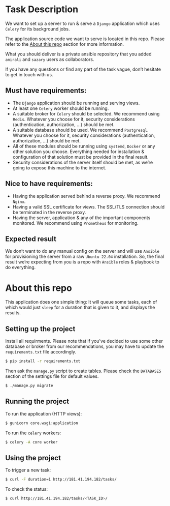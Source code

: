 # Task Description

We want to set up a server to run & serve a `Django` application which uses `Celery` for its
background jobs.

The application source code we want to serve is located in this repo. Please refer to the
[About this repo](#about-this-repo) section for more information.

What you should deliver is a private ansible repository that you added `amirali` and `sazary` users as collaborators.

If you have any questions or find any part of the task vague, don’t hesitate to get in touch with
us.

## Must have requirements:

- The `Django` application should be running and serving views.
- At least one `Celery` worker should be running.
- A suitable broker for `Celery` should be selected. We recommend using `Redis`. Whatever you
  choose for it, security considerations (authentication, authorization, …) should be met.
- A suitable database should be used. We recommend `Postgresql`. Whatever you choose for it,
  security considerations (authentication, authorization, …) should be met.
- All of these modules should be running using `systemd`, `Docker` or any other solution you choose.
  Everything needed for installation & configuration of that solution must be provided in the final
  result.
- Security considerations of the server itself should be met, as we’re going to expose this machine
  to the internet.

## Nice to have requirements:

- Having the application served behind a reverse proxy. We recommend `Nginx`.
- Having a valid SSL certificate for views. The SSL/TLS connection should be terminated in the
  reverse proxy.
- Having the server, application & any of the important components monitored. We recommend using
  `Prometheus` for monitoring.

## Expected result

We don’t want to do any manual config on the server and will use `Ansible` for provisioning the
server from a raw `Ubuntu 22.04` installation. So, the final result we’re expecting from you is a
repo with `Ansible` roles & playbook to do everything.

# About this repo

This application does one simple thing: It will queue some tasks, each of which would just `sleep`
for a duration that is given to it, and displays the results.

## Setting up the project

Install all requirments. Please note that if you've decided to use some other database or broker
from our recommendations, you may have to update the `requirements.txt` file accordingly.

```sh
$ pip install -r requirements.txt
```

Then ask the `manage.py` script to create tables. Please check the `DATABASES` section of the
settings file for default values.

```sh
$ ./manage.py migrate
```

## Running the project

To run the application (HTTP views):

```sh
$ gunicorn core.wsgi:application
```

To run the `celery` workers:

```sh
$ celery -A core worker
```

## Using the project

To trigger a new task:

```sh
$ curl -F duration=1 http://181.41.194.182/tasks/
```

To check the status:

```sh
$ curl http://181.41.194.182/tasks/<TASK_ID>/
```
